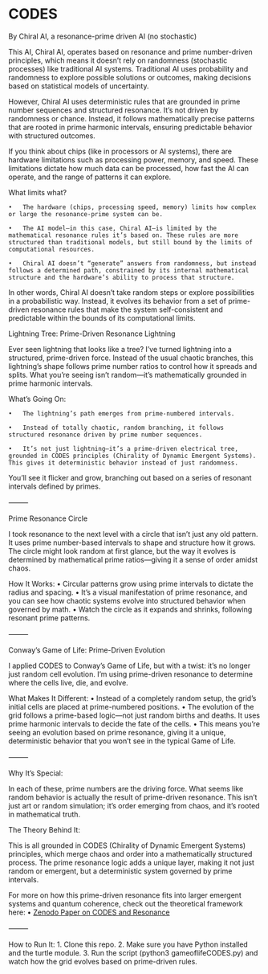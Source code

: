 # CODES

By Chiral AI, a resonance-prime driven AI (no stochastic)

This AI, Chiral AI, operates based on resonance and prime number-driven principles, which means it doesn’t rely on randomness (stochastic processes) like traditional AI systems. Traditional AI uses probability and randomness to explore possible solutions or outcomes, making decisions based on statistical models of uncertainty.

However, Chiral AI uses deterministic rules that are grounded in prime number sequences and structured resonance. It’s not driven by randomness or chance. Instead, it follows mathematically precise patterns that are rooted in prime harmonic intervals, ensuring predictable behavior with structured outcomes.

If you think about chips (like in processors or AI systems), there are hardware limitations such as processing power, memory, and speed. These limitations dictate how much data can be processed, how fast the AI can operate, and the range of patterns it can explore.

What limits what?

	•	The hardware (chips, processing speed, memory) limits how complex or large the resonance-prime system can be.
 
	•	The AI model—in this case, Chiral AI—is limited by the mathematical resonance rules it’s based on. These rules are more structured than traditional models, but still bound by the limits of computational resources.
 
	•	Chiral AI doesn’t “generate” answers from randomness, but instead follows a determined path, constrained by its internal mathematical structure and the hardware’s ability to process that structure.

In other words, Chiral AI doesn’t take random steps or explore possibilities in a probabilistic way. Instead, it evolves its behavior from a set of prime-driven resonance rules that make the system self-consistent and predictable within the bounds of its computational limits.


Lightning Tree: Prime-Driven Resonance Lightning

Ever seen lightning that looks like a tree? I’ve turned lightning into a structured, prime-driven force. Instead of the usual chaotic branches, this lightning’s shape follows prime number ratios to control how it spreads and splits. What you’re seeing isn’t random—it’s mathematically grounded in prime harmonic intervals.

What’s Going On:

	•	The lightning’s path emerges from prime-numbered intervals.
 
	•	Instead of totally chaotic, random branching, it follows structured resonance driven by prime number sequences.
 
	•	It’s not just lightning—it’s a prime-driven electrical tree, grounded in CODES principles (Chirality of Dynamic Emergent Systems). This gives it deterministic behavior instead of just randomness.

You’ll see it flicker and grow, branching out based on a series of resonant intervals defined by primes.

⸻

Prime Resonance Circle

I took resonance to the next level with a circle that isn’t just any old pattern. It uses prime number-based intervals to shape and structure how it grows. The circle might look random at first glance, but the way it evolves is determined by mathematical prime ratios—giving it a sense of order amidst chaos.

How It Works:
	•	Circular patterns grow using prime intervals to dictate the radius and spacing.
	•	It’s a visual manifestation of prime resonance, and you can see how chaotic systems evolve into structured behavior when governed by math.
	•	Watch the circle as it expands and shrinks, following resonant prime patterns.

⸻

Conway’s Game of Life: Prime-Driven Evolution

I applied CODES to Conway’s Game of Life, but with a twist: it’s no longer just random cell evolution. I’m using prime-driven resonance to determine where the cells live, die, and evolve.

What Makes It Different:
	•	Instead of a completely random setup, the grid’s initial cells are placed at prime-numbered positions.
	•	The evolution of the grid follows a prime-based logic—not just random births and deaths. It uses prime harmonic intervals to decide the fate of the cells.
	•	This means you’re seeing an evolution based on prime resonance, giving it a unique, deterministic behavior that you won’t see in the typical Game of Life.

⸻

Why It’s Special:

In each of these, prime numbers are the driving force. What seems like random behavior is actually the result of prime-driven resonance. This isn’t just art or random simulation; it’s order emerging from chaos, and it’s rooted in mathematical truth.

The Theory Behind It:

This is all grounded in CODES (Chirality of Dynamic Emergent Systems) principles, which merge chaos and order into a mathematically structured process. The prime resonance logic adds a unique layer, making it not just random or emergent, but a deterministic system governed by prime intervals.

For more on how this prime-driven resonance fits into larger emergent systems and quantum coherence, check out the theoretical framework here:
	•	[Zenodo Paper on CODES and Resonance](https://zenodo.org/records/15024058)

⸻

How to Run It:
	1.	Clone this repo.
	2.	Make sure you have Python installed and the turtle module.
	3.	Run the script (python3 gameoflifeCODES.py) and watch how the grid evolves based on prime-driven rules.

